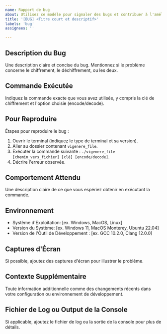 ```yaml
---
name: Rapport de bug
about: Utilisez ce modèle pour signaler des bugs et contribuer à l'amélioration de vigenere_file
title: '[BUG] <Titre court et descriptif>'
labels: 'bug'
assignees: ''

---
```


## Description du Bug
Une description claire et concise du bug. Mentionnez si le problème concerne le chiffrement, le déchiffrement, ou les deux.

## Commande Exécutée
Indiquez la commande exacte que vous avez utilisée, y compris la clé de chiffrement et l'option choisie (encode/decode).

## Pour Reproduire
Étapes pour reproduire le bug :
1. Ouvrir le terminal (indiquez le type de terminal et sa version).
2. Aller au dossier contenant `vigenere_file`.
3. Exécuter la commande suivante : `./vigenere_file [chemin_vers_fichier] [clé] [encode/decode]`.
4. Décrire l'erreur observée.

## Comportement Attendu
Une description claire de ce que vous espériez obtenir en exécutant la commande.

## Environnement
- Système d'Exploitation: [ex. Windows, MacOS, Linux]
- Version du Système: [ex. Windows 11, MacOS Monterey, Ubuntu 22.04]
- Version de l'Outil de Développement : [ex. GCC 10.2.0, Clang 12.0.0]

## Captures d'Écran
Si possible, ajoutez des captures d'écran pour illustrer le problème.

## Contexte Supplémentaire
Toute information additionnelle comme des changements récents dans votre configuration ou environnement de développement.

## Fichier de Log ou Output de la Console
Si applicable, ajoutez le fichier de log ou la sortie de la console pour plus de détails.

